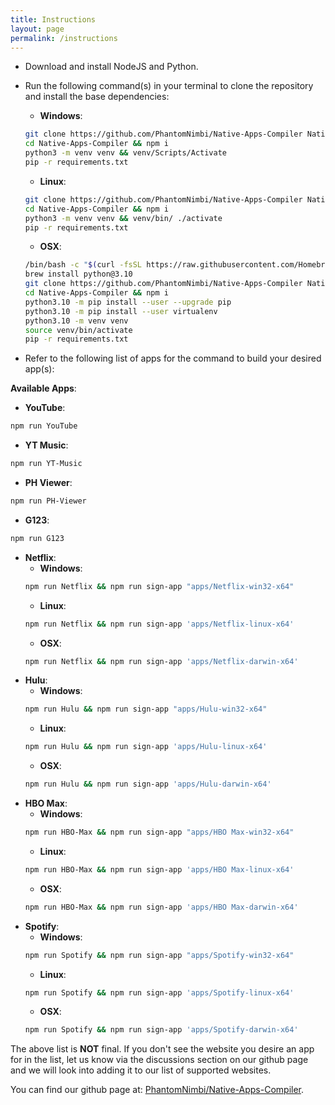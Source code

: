 ```yaml
---
title: Instructions
layout: page
permalink: /instructions
---
```


 * Download and install NodeJS and Python.
 * Run the following command(s) in your terminal to clone the repository and install the base dependencies:

    * **Windows**: 

    ```sh
    git clone https://github.com/PhantomNimbi/Native-Apps-Compiler Native-Apps-Compiler
    cd Native-Apps-Compiler && npm i
    python3 -m venv venv && venv/Scripts/Activate
    pip -r requirements.txt
    ```

    * **Linux**:

    ```sh
    git clone https://github.com/PhantomNimbi/Native-Apps-Compiler Native-Apps-Compiler
    cd Native-Apps-Compiler && npm i
    python3 -m venv venv && venv/bin/ ./activate
    pip -r requirements.txt
    ```

    * **OSX**: 

    ```sh
    /bin/bash -c "$(curl -fsSL https://raw.githubusercontent.com/Homebrew/install/HEAD/install.sh)"
    brew install python@3.10
    git clone https://github.com/PhantomNimbi/Native-Apps-Compiler Native-Apps-Compiler
    cd Native-Apps-Compiler && npm i
    python3.10 -m pip install --user --upgrade pip
    python3.10 -m pip install --user virtualenv
    python3.10 -m venv venv
    source venv/bin/activate
    pip -r requirements.txt
    ```

 * Refer to the following list of apps for the command to build your desired app(s):

**Available Apps**:<br />

  * **YouTube**: 
  ```sh
  npm run YouTube
  ```
  * **YT Music**: 
  ```sh
  npm run YT-Music
  ```
  * **PH Viewer**: 
  ```sh
  npm run PH-Viewer
  ```
  * **G123**: 
  ```sh
  npm run G123
  ```
  * **Netflix**: 
    * **Windows**:
    ```sh
    npm run Netflix && npm run sign-app "apps/Netflix-win32-x64"
    ```
    * **Linux**: 
    ```sh
    npm run Netflix && npm run sign-app 'apps/Netflix-linux-x64'
    ```
    * **OSX**: 
    ```sh
    npm run Netflix && npm run sign-app 'apps/Netflix-darwin-x64'
    ```
* **Hulu**: 
    * **Windows**: 
    ```sh
    npm run Hulu && npm run sign-app "apps/Hulu-win32-x64"
    ```
    * **Linux**: 
    ```sh
    npm run Hulu && npm run sign-app 'apps/Hulu-linux-x64'
    ```
    * **OSX**: 
    ```sh
    npm run Hulu && npm run sign-app 'apps/Hulu-darwin-x64'
    ```
* **HBO Max**: 
    * **Windows**: 
    ```sh
    npm run HBO-Max && npm run sign-app "apps/HBO Max-win32-x64"
    ```
    * **Linux**: 
    ```sh
    npm run HBO-Max && npm run sign-app 'apps/HBO Max-linux-x64'
    ```
    * **OSX**: 
    ```sh
    npm run HBO-Max && npm run sign-app 'apps/HBO Max-darwin-x64'
    ```
* **Spotify**: 
    * **Windows**: 
    ```sh
    npm run Spotify && npm run sign-app "apps/Spotify-win32-x64"
    ```
    * **Linux**: 
    ```sh
    npm run Spotify && npm run sign-app 'apps/Spotify-linux-x64'
    ```
    * **OSX**: 
    ```sh
    npm run Spotify && npm run sign-app 'apps/Spotify-darwin-x64'
    ```

The above list is **NOT** final. If you don't see the website you desire an app for in the list, let us know via the discussions section on our github page and we will look into adding it to our list of supported websites. 

You can find our github page at: [PhantomNimbi/Native-Apps-Compiler][URL1].

[URL1]: https://github.com/PhantomNimbi/Native-Apps-Compiler